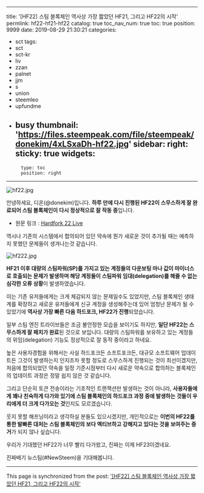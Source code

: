 
---
title: '[HF22] 스팀 블록체인 역사상 가장 짧았던 HF21, 그리고 HF22의 시작'
permlink: hf22-hf21-hf22
catalog: true
toc_nav_num: true
toc: true
position: 9999
date: 2019-08-29 21:30:21
categories:
- sct
tags:
- sct
- sct-kr
- liv
- zzan
- palnet
- jjm
- s
- union
- steemleo
- upfundme
- busy
thumbnail: 'https://files.steempeak.com/file/steempeak/donekim/4xLSxaDh-hf22.jpg'
sidebar:
    right:
        sticky: true
widgets:
    -
        type: toc
        position: right
---


![hf22.jpg](https://files.steempeak.com/file/steempeak/donekim/4xLSxaDh-hf22.jpg)

안녕하세요, 디온(@donekim)입니다. **하루 만에 다시 진행된 HF22이 스무스하게 잘 완료되어 스팀 블록체인이 다시 정상적으로 잘 작동 중**입니다. 


- 원문 링크 : [Hardfork 22 Live](https://steemit.com/hf22/@steemitblog/hardfork-22-live)

역시나 기존의 시스템에서 합의되어 있던 약속에 뭔가 새로운 것이 추가될 때는 예측하지 못했던 문제들이 생겨나는것 같습니다. 

![hf222.jpg](https://files.steempeak.com/file/steempeak/donekim/EWxf2ert-hf222.jpg)


**HF21 이후 대량의 스팀파워(SP)를 가지고 있는 계정들의 다운보팅 마나 값이 마이너스로 호출되는 문제가 발생하며 해당 계정들이 스팀파워 임대(delegation)를 해줄 수 없는 심각한 오류 상황**이 발생하였습니다. 

이는 기존 유저들에게는 크게 체감되지 않는 문제일수도 있었지만, 스팀 블록체인 생태계를 확장하고 새로운 유저들에게 신규 계정을 생성해주는데 있어 엄청난 문제가 될 수 있었기에 **역사상 가장 빠른 다음 하드포크, HF22가 진행**되었습니다.

일부 스팀 엔진 트라이브들은 조금 불안정한 모습을 보이기도 하지만, **일단 HF22는 스무스하게 잘 패치가 완료**된 것으로 보입니다. 대량의 스팀파워를 보유하고 있는 계정들의 위임(delegation) 기능도 정상적으로 잘 동작 중이라고 하네요.

높은 사용자경험을 위해서는 사실 하드포크든 소프트포크든, 대규모 소프트웨어 업데이트든 그것이 발생하는지 인지조차 못할 정도로 스무스하게 진행되는 것이 최선이겠지만, 처음에 합의되었던 약속을 일정 기준시점부터 다시 새로운 약속으로 합의하는 블록체인의 업데이트 과정은 정말 쉽지 않은 것 같습니다.

그리고 단순히 토큰 전송이라는 기초적인 트랜잭션만 발생하는 것이 아니라, **사용자들에게 꽤나 친숙하게 다가와 있기에 스팀 블록체인의 하드포크 과정 중에 발생하는 것들이 우리에게 더 크게 다가오는 것**인지도 모르겠습니다.

웃지 못할 해프닝이라고 생각하실 분들도 있으시겠지만, 개인적으로는 **이번의 HF22를 통한 발빠른 대처는 스팀 블록체인의 보다 액티브하고 강해지고 있다는 것을 보여주는 증거**가 되지 않나 싶습니다. 

우리가 기대했던 HF22가 너무 빨리 다가왔고,
진짜는 이제 HF23이겠네요. 

진짜배기 뉴스팀(#NewSteem)을 기대해봅니다.






- - -

This page is synchronized from the post: ['[HF22] 스팀 블록체인 역사상 가장 짧았던 HF21, 그리고 HF22의 시작'](https://steemit.com/@donekim/hf22-hf21-hf22)
